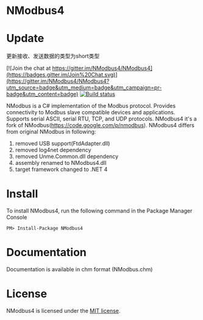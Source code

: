 NModbus4
=======
Update
=======

更新接收、发送数据的类型为short类型



[![Join the chat at https://gitter.im/NModbus4/NModbus4](https://badges.gitter.im/Join%20Chat.svg)](https://gitter.im/NModbus4/NModbus4?utm_source=badge&utm_medium=badge&utm_campaign=pr-badge&utm_content=badge)
[![Build status](https://ci.appveyor.com/api/projects/status/9irkluk69cr0f5ed?svg=true)](https://ci.appveyor.com/project/Maxwe11/nmodbus4-ss8e4)

NModbus is a C# implementation of the Modbus protocol.
Provides connectivity to Modbus slave compatible devices and applications.
Supports serial ASCII, serial RTU, TCP, and UDP protocols.
NModbus4 it's a fork of NModbus(https://code.google.com/p/nmodbus).
NModbus4 differs from original NModbus in following:

1. removed USB support(FtdAdapter.dll)
2. removed log4net dependency
3. removed Unme.Common.dll dependency
4. assembly renamed to NModbus4.dll
5. target framework changed to .NET 4

Install
=======

To install NModbus4, run the following command in the Package Manager Console

    PM> Install-Package NModbus4

Documentation
=======
Documentation is available in chm format (NModbus.chm)

License
=======
NModbus4 is licensed under the [MIT license](LICENSE.txt).
